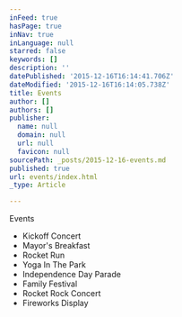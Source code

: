 ```yaml
---
inFeed: true
hasPage: true
inNav: true
inLanguage: null
starred: false
keywords: []
description: ''
datePublished: '2015-12-16T16:14:41.706Z'
dateModified: '2015-12-16T16:14:05.738Z'
title: Events
author: []
authors: []
publisher:
  name: null
  domain: null
  url: null
  favicon: null
sourcePath: _posts/2015-12-16-events.md
published: true
url: events/index.html
_type: Article

---
```

Events

* Kickoff Concert
* Mayor's Breakfast
* Rocket Run
* Yoga In The Park
* Independence Day Parade
* Family Festival
* Rocket Rock Concert
* Fireworks Display